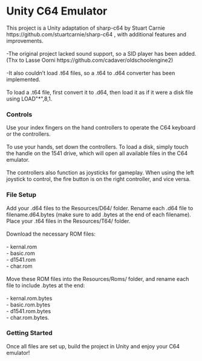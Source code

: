 <h1>Unity C64 Emulator</h1>
This project is a Unity adaptation of sharp-c64 by Stuart Carnie https://github.com/stuartcarnie/sharp-c64 , with additional features and improvements.
<br/><br/>
-The original project lacked sound support, so a SID player has been added. (Thx to Lasse Oorni https://github.com/cadaver/oldschoolengine2)
<br/><br/>
-It also couldn’t load .t64 files, so a .t64 to .d64 converter has been implemented. <br/><br/>
To load a .t64 file, first convert it to .d64, then load it as if it were a disk file using LOAD"*",8,1.

<h3>Controls</h3>
Use your index fingers on the hand controllers to operate the C64 keyboard or the controllers. <br/><br/>To use your hands, set down the controllers.
To load a disk, simply touch the handle on the 1541 drive, which will open all available files in the C64 emulator.
<br/><br/>         
The controllers also function as joysticks for gameplay. When using the left joystick to control, the fire button is on the right controller, and vice versa.

<h3>File Setup</h3>
Add your .d64 files to the Resources/D64/ folder. Rename each .d64 file to filename.d64.bytes (make sure to add .bytes at the end of each filename).
Place your .t64 files in the Resources/T64/ folder.<br/><br/>
Download the necessary ROM files:<br/><br/>
- kernal.rom<br/>
- basic.rom<br/>
- d1541.rom<br/>
- char.rom <br/><br/>
Move these ROM files into the Resources/Roms/ folder, and rename each file to include .bytes at the end:<br/><br/>
- kernal.rom.bytes<br/>
- basic.rom.bytes<br/>
- d1541.rom.bytes<br/>
- char.rom.bytes.<br/>

<h3>Getting Started</h3>
Once all files are set up, build the project in Unity and enjoy your C64 emulator!